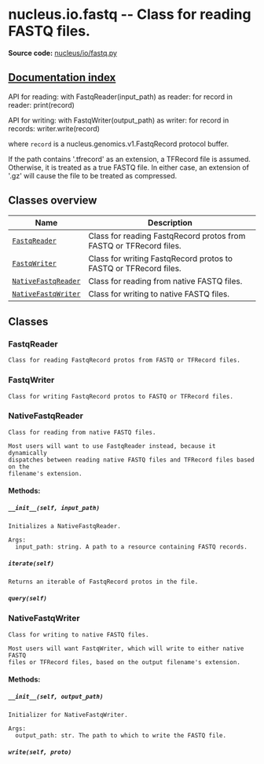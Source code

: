 # nucleus.io.fastq -- Class for reading FASTQ files.
**Source code:** [nucleus/io/fastq.py](https://github.com/google/nucleus/tree/master/nucleus/io/fastq.py)

[Documentation index](../../doc_index.md)
---
API for reading:
  with FastqReader(input_path) as reader:
    for record in reader:
      print(record)

API for writing:
  with FastqWriter(output_path) as writer:
    for record in records:
      writer.write(record)

where `record` is a nucleus.genomics.v1.FastqRecord protocol buffer.

If the path contains '.tfrecord' as an extension, a TFRecord file is
assumed.  Otherwise, it is treated as a true FASTQ file.  In either case,
an extension of '.gz' will cause the file to be treated as compressed.

## Classes overview
Name | Description
-----|------------
[`FastqReader`](#fastqreader) | Class for reading FastqRecord protos from FASTQ or TFRecord files.
[`FastqWriter`](#fastqwriter) | Class for writing FastqRecord protos to FASTQ or TFRecord files.
[`NativeFastqReader`](#nativefastqreader) | Class for reading from native FASTQ files.
[`NativeFastqWriter`](#nativefastqwriter) | Class for writing to native FASTQ files.

## Classes
### FastqReader
```
Class for reading FastqRecord protos from FASTQ or TFRecord files.
```

### FastqWriter
```
Class for writing FastqRecord protos to FASTQ or TFRecord files.
```

### NativeFastqReader
```
Class for reading from native FASTQ files.

Most users will want to use FastqReader instead, because it dynamically
dispatches between reading native FASTQ files and TFRecord files based on the
filename's extension.
```

#### Methods:
<a name="__init__"></a>
##### `__init__(self, input_path)`
```
Initializes a NativeFastqReader.

Args:
  input_path: string. A path to a resource containing FASTQ records.
```

<a name="iterate"></a>
##### `iterate(self)`
```
Returns an iterable of FastqRecord protos in the file.
```

<a name="query"></a>
##### `query(self)`


### NativeFastqWriter
```
Class for writing to native FASTQ files.

Most users will want FastqWriter, which will write to either native FASTQ
files or TFRecord files, based on the output filename's extension.
```

#### Methods:
<a name="__init__"></a>
##### `__init__(self, output_path)`
```
Initializer for NativeFastqWriter.

Args:
  output_path: str. The path to which to write the FASTQ file.
```

<a name="write"></a>
##### `write(self, proto)`


